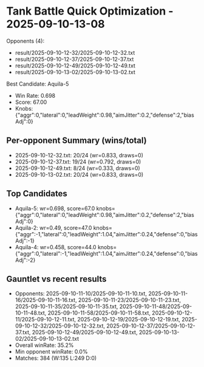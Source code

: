 # Tank Battle Quick Optimization - 2025-09-10-13-08

Opponents (4):
- result/2025-09-10-12-32/2025-09-10-12-32.txt
- result/2025-09-10-12-37/2025-09-10-12-37.txt
- result/2025-09-10-12-49/2025-09-10-12-49.txt
- result/2025-09-10-13-02/2025-09-10-13-02.txt

Best Candidate: Aquila-5
- Win Rate: 0.698
- Score: 67.00
- Knobs: {"aggr":0,"lateral":0,"leadWeight":0.98,"aimJitter":0.2,"defense":2,"biasAdj":0}

## Per-opponent Summary (wins/total)
- 2025-09-10-12-32.txt: 20/24 (wr=0.833, draws=0)
- 2025-09-10-12-37.txt: 19/24 (wr=0.792, draws=0)
- 2025-09-10-12-49.txt: 8/24 (wr=0.333, draws=0)
- 2025-09-10-13-02.txt: 20/24 (wr=0.833, draws=0)

## Top Candidates
- Aquila-5: wr=0.698, score=67.0 knobs={"aggr":0,"lateral":0,"leadWeight":0.98,"aimJitter":0.2,"defense":2,"biasAdj":0}
- Aquila-2: wr=0.49, score=47.0 knobs={"aggr":-1,"lateral":0,"leadWeight":1.04,"aimJitter":0.24,"defense":0,"biasAdj":-1}
- Aquila-4: wr=0.458, score=44.0 knobs={"aggr":0,"lateral":-1,"leadWeight":1.04,"aimJitter":0.24,"defense":0,"biasAdj":-2}

## Gauntlet vs recent results
- Opponents: 2025-09-10-11-10/2025-09-10-11-10.txt, 2025-09-10-11-16/2025-09-10-11-16.txt, 2025-09-10-11-23/2025-09-10-11-23.txt, 2025-09-10-11-35/2025-09-10-11-35.txt, 2025-09-10-11-48/2025-09-10-11-48.txt, 2025-09-10-11-58/2025-09-10-11-58.txt, 2025-09-10-12-11/2025-09-10-12-11.txt, 2025-09-10-12-19/2025-09-10-12-19.txt, 2025-09-10-12-32/2025-09-10-12-32.txt, 2025-09-10-12-37/2025-09-10-12-37.txt, 2025-09-10-12-49/2025-09-10-12-49.txt, 2025-09-10-13-02/2025-09-10-13-02.txt
- Overall winRate: 35.2%
- Min opponent winRate: 0.0%
- Matches: 384 (W:135 L:249 D:0)
